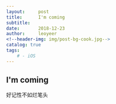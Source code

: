 ```yaml
---
layout:     post
title:      I'm coming
subtitle:   
date:       2018-12-23
author:     leoyeer
<!--header-img: img/post-bg-cook.jpg-->
catalog: true
tags:
    # - iOS
---
```


## I'm coming

好记性不如烂笔头